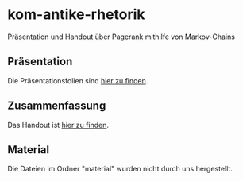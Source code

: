 # kom-antike-rhetorik
Präsentation und Handout über Pagerank mithilfe von Markov-Chains

## Präsentation
Die Präsentationsfolien sind [hier zu finden](slides.pdf).

## Zusammenfassung
Das Handout ist [hier zu finden](handout.pdf).

## Material
Die Dateien im Ordner "material" wurden nicht durch uns hergestellt.

